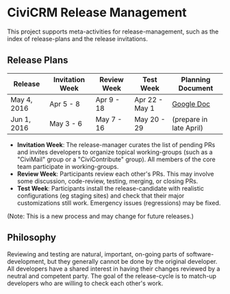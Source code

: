 # CiviCRM Release Management

This project supports meta-activities for release-management, such as the
index of release-plans and the release invitations.

## Release Plans

| Release       | Invitation Week | Review Week    | Test Week      | Planning Document |
| ------------- | --------------- | -------------- |----------------|-------------------|
| May 4, 2016   | Apr 5 - 8       | Apr 9 - 18     | Apr 22 - May 1 | [Google Doc](https://docs.google.com/spreadsheets/d/14j8YgFTeMneuLI7iKOBhZYu1i1oksvKLG47W7hYUwU0/edit?usp=sharing)
| Jun 1, 2016   | May 3 - 6       | May 7 - 16     | May 20 - 29    | (prepare in late April)

 * **Invitation Week**: The release-manager curates the list of pending PRs and invites developers to organize topical working-groups (such as a "CiviMail" group or a "CiviContribute" group). All members of the core team participate in working-groups.
 * **Review Week**: Participants review each other's PRs. This may involve some discussion, code-review, testing, merging, or closing PRs.
 * **Test Week**: Participants install the release-candidate with realistic configurations (eg staging sites) and check that their major customizations still work. Emergency issues (regressions) may be fixed.

(Note: This is a new process and may change for future releases.)

## Philosophy

Reviewing and testing are natural, important, on-going parts of software-development, but they generally cannot be done by the original developer. All developers have a shared interest in having their changes reviewed by a neutral and competent party. The goal of the release-cycle is to match-up developers who are willing to check each other's work.
